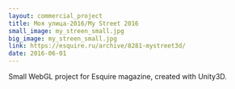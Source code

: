 ```yaml
---
layout: commercial_project
title: Моя улица-2016/My Street 2016
small_image: my_streen_small.jpg
big_image: my_streen_small.jpg
link: https://esquire.ru/archive/8281-mystreet3d/
date: 2016-06-01
---
```

Small WebGL project for Esquire magazine, created with Unity3D.